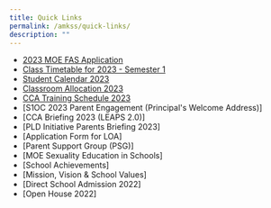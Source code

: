 ```yaml
---
title: Quick Links
permalink: /amkss/quick-links/
description: ""
---
```

* [2023 MOE FAS Application](https://staging.d2qcf83lbf7y8u.amplifyapp.com/about-us/moe-fas/)
* [Class Timetable for 2023 - Semester 1](/files/2023sem1timetable.pdf)
* [Student Calendar 2023](/files/studentcalender.pdf)
* [Classroom Allocation 2023](/files/2023classroomallocation.pdf)
* [CCA Training Schedule 2023](/files/ccatrainingschedule2023.pdf)
* [S1OC 2023 Parent Engagement (Principal's Welcome Address)]
* [CCA Briefing 2023 (LEAPS 2.0)]
* [PLD Initiative Parents Briefing 2023]
* [Application Form for LOA]
* [Parent Support Group (PSG)]
* [MOE Sexuality Education in Schools]
* [School Achievements]
* [Mission, Vision & School Values]
* [Direct School Admission 2022]
* [Open House 2022]